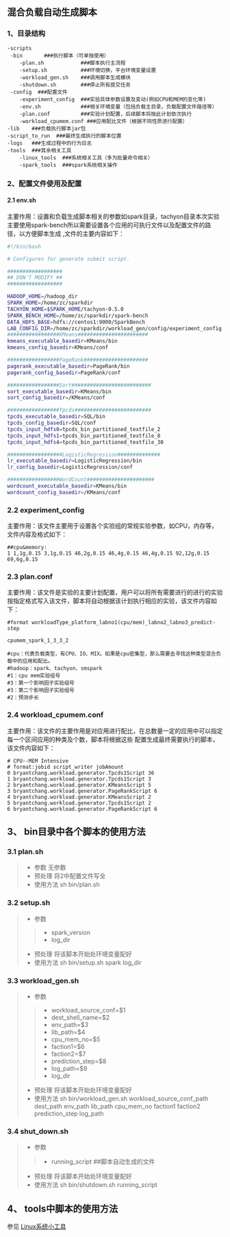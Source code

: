 ## 混合负载自动生成脚本

### 1、目录结构

```
-scripts
 -bin       ###执行脚本（可单独使用）
    -plan.sh            ###脚本执行主流程
    -setup.sh           ###环境切换，平台环境变量设置
    -workload_gen.sh    ###调用脚本生成模块
    -shutdown.sh        ###停止所有提交任务
 -config  ###配置文件
    -experiment_config  ###实验具体参数设置及变动(例如CPU和MEM的变化等)
    -env.sh             ###相关环境变量（包括负载主目录，负载配置文件路径等）
    -plan.conf          ###实验计划配置，后续脚本将按此计划依次执行
    -workload_cpumem.conf ###应用配比文件（根据不同性质进行配置）
-lib    ###负载执行脚本jar包
-script_to_run  ###最终生成执行的脚本位置
-logs   ###生成过程中的行为日志
-tools  ###其余相关工具
    -linux_tools  ###系统相关工具（多为批量命令相关）
    -spark_tools  ###spark系统相关操作
```

### 2、配置文件使用及配置

#### 2.1 env.sh

主要作用：设置和负载生成脚本相关的参数如spark目录，tachyon目录本次实验主要使用spark-bench所以需要设置各个应用的可执行文件以及配置文件的路径，以方便脚本生成 ,文件的主要内容如下：

```bash
#!/bin/bash

# Configures for generate submit script.

##################
## DON'T MODIFY ##
##################

HADOOP_HOME=/hadoop_dir
SPARK_HOME=/home/zc/sparkdir
TACHYON_HOME=$SPARK_HOME/tachyon-0.5.0
SPARK_BENCH_HOME=/home/zc/sparkdir/spark-bench
DATA_HDFS_BASE=hdfs://centos1:9000/SparkBench
LAB_CONFIG_DIR=/home/zc/sparkdir/workload_gen/config/experiment_config
#################KMeans#######################
kmeans_executable_basedir=KMeans/bin
kmeans_config_basedir=KMeans/conf

#################PageRank#####################
pagerank_executable_basedir=PageRank/bin
pagerank_config_basedir=PageRank/conf

#################Sort##########################
sort_executable_basedir=KMeans/bin
sort_config_basedir=/KMeans/conf

#################Tpcds#########################
tpcds_executable_basedir=SQL/bin
tpcds_config_basedir=SQL/conf
tpcds_input_hdfs0=tpcds_bin_partitioned_textfile_2
tpcds_input_hdfs1=tpcds_bin_partitioned_textfile_8
tpcds_input_hdfs4=tpcds_bin_partitioned_textfile_30

##################LogisticRegression##############
lr_executable_basedir=LogisticRegression/bin
lr_config_basedir=LogisticRegression/conf

#################WordCount######################
wordcount_executable_basedir=KMeans/bin
wordcount_config_basedir=/KMeans/conf 
```
### 2.2 experiment_config
 
主要作用：该文件主要用于设置各个实验组的常规实验参数，如CPU，内存等，文件内容及格式如下：
 
```
##cpu&memory:
1 1,1g,0.15 3,1g,0.15 46,2g,0.15 46,4g,0.15 46,4g,0.15 92,12g,0.15 69,6g,0.15
```
### 2.3 plan.conf
 
主要作用：该文件是实验的主要计划配置，用户可以将所有需要进行的进行的实验按指定格式写入该文件，脚本将自动根据该计划执行相应的实验，该文件内容如下：

```
#format workloadType_platform_labno1(cpu/mem)_labno2_labno3_predict-step

cpumem_spark_1_3_3_2
 
#cpu：代表负载类型，有CPU、IO、MIX。如果是cpu密集型，那么需要去寻找这种类型混合负载中的应用和配比。
#hadoop：spark、tachyon、smspark
#1：cpu mem实验组号
#3：第一个影响因子实验组号
#3：第二个影响因子实验组号
#2：预测步长
```
 
### 2.4 workload_cpumem.conf

主要作用：该文件的主要作用是对应用进行配比，在总数量一定的应用中可以指定每一个区间应用的种类及个数，脚本将根据这些
配置生成最终需要执行的脚本，该文件内容如下：

```
# CPU--MEM Intensive
# format:jobid script_writer jobAmount
0 bryantchang.workload.generator.Tpcds1Script 36
1 bryantchang.workload.generator.Tpcds1Script 3
2 bryantchang.workload.generator.KMeansScript 5
3 bryantchang.workload.generator.PageRankScript 6
4 bryantchang.workload.generator.KMeansScript 2
5 bryantchang.workload.generator.Tpcds1Script 2
6 bryantchang.workload.generator.PageRankScript 6
```
## 3、 bin目录中各个脚本的使用方法
 
### 3.1 plan.sh

> * 参数  无参数
> * 预处理 将2中配置文件写全
> * 使用方法 sh bin/plan.sh

### 3.2 setup.sh

> * 参数  
>> * spark_version
>> * log_dir
> * 预处理 将该脚本开始处环境变量配好
> * 使用方法 sh bin/setup.sh spark log_dir

### 3.3 workload_gen.sh

> * 参数  
>> * workload_source_conf=$1
>> * dest_shell_name=$2
>> * env_path=$3
>> * lib_path=$4
>> * cpu_mem_no=$5
>> * faction1=$6
>> * faction2=$7
>> * prediction_step=$8
>> * log_path=$9
>> * log_dir
> * 预处理 将该脚本开始处环境变量配好
> * 使用方法 sh bin/workload_gen.sh workload_source_conf_path dest_path env_path lib_path cpu_mem_no faction1 faction2 prediction_step log_path

### 3.4 shut_down.sh

> * 参数  
>> * running_script  ##脚本自动生成的文件
> * 预处理 将该脚本开始处环境变量配好
> * 使用方法 sh bin/shutdown.sh running_script

## 4、 tools中脚本的使用方法

参见 [Linux系统小工具](https://github.com/BryantChang/linux-and-spark-tools)

